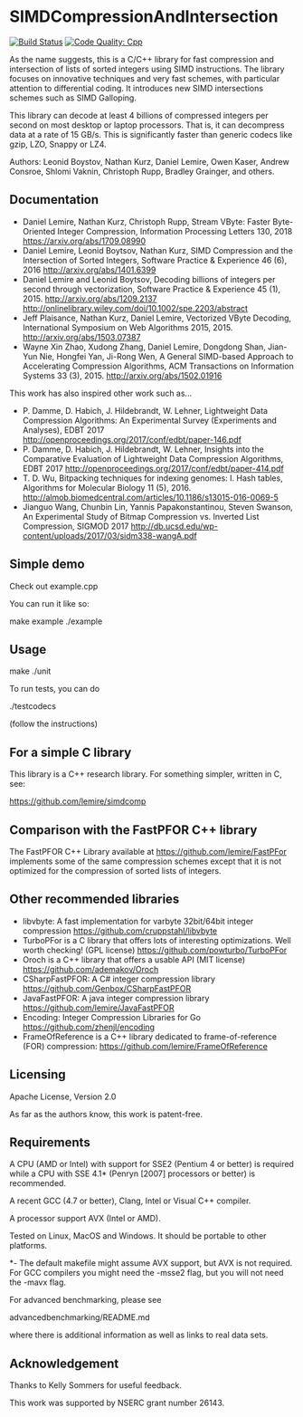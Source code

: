 SIMDCompressionAndIntersection
======================
[![Build Status](https://travis-ci.org/lemire/SIMDCompressionAndIntersection.png)](https://travis-ci.org/lemire/SIMDCompressionAndIntersection)
[![Code Quality: Cpp](https://img.shields.io/lgtm/grade/cpp/g/lemire/SIMDCompressionAndIntersection.svg?logo=lgtm&logoWidth=18)](https://lgtm.com/projects/g/lemire/SIMDCompressionAndIntersection/context:cpp)


As the name suggests, this is a C/C++ library for fast
compression and intersection of lists of sorted integers using
SIMD instructions. The library focuses on innovative techniques
and very fast schemes, with particular attention to differential
coding. It introduces new SIMD intersections schemes such as
SIMD Galloping.

This library can decode at least 4 billions of compressed integers per second on most
desktop or laptop processors. That is, it can decompress data at a rate of 15 GB/s.
This is significantly faster than generic codecs like gzip, LZO, Snappy or LZ4.

Authors: Leonid Boystov, Nathan Kurz,  Daniel Lemire,
Owen Kaser, Andrew Consroe, Shlomi Vaknin, Christoph Rupp, Bradley Grainger, and others.

Documentation
-----------------------

* Daniel Lemire, Nathan Kurz, Christoph Rupp, Stream VByte: Faster Byte-Oriented Integer Compression, Information Processing Letters 130, 2018 https://arxiv.org/abs/1709.08990
* Daniel Lemire, Leonid Boytsov, Nathan Kurz, SIMD Compression and the Intersection of Sorted Integers, Software Practice & Experience 46 (6), 2016 http://arxiv.org/abs/1401.6399
* Daniel Lemire and Leonid Boytsov, Decoding billions of integers per second through vectorization, Software Practice & Experience 45 (1), 2015.  http://arxiv.org/abs/1209.2137 http://onlinelibrary.wiley.com/doi/10.1002/spe.2203/abstract
* Jeff Plaisance, Nathan Kurz, Daniel Lemire, Vectorized VByte Decoding, International Symposium on Web Algorithms 2015, 2015. http://arxiv.org/abs/1503.07387
* Wayne Xin Zhao, Xudong Zhang, Daniel Lemire, Dongdong Shan, Jian-Yun Nie, Hongfei Yan, Ji-Rong Wen, A General SIMD-based Approach to Accelerating Compression Algorithms, ACM Transactions on Information Systems 33 (3), 2015. http://arxiv.org/abs/1502.01916

This work has also inspired other work such as...

* P. Damme, D. Habich, J. Hildebrandt, W. Lehner, Lightweight Data Compression Algorithms: An Experimental Survey (Experiments and Analyses), EDBT 2017 http://openproceedings.org/2017/conf/edbt/paper-146.pdf
* P. Damme, D. Habich, J. Hildebrandt, W. Lehner, Insights into the Comparative Evaluation of Lightweight Data Compression Algorithms, EDBT 2017 http://openproceedings.org/2017/conf/edbt/paper-414.pdf
* T. D. Wu, Bitpacking techniques for indexing genomes: I. Hash tables, Algorithms for Molecular Biology 11 (5), 2016. http://almob.biomedcentral.com/articles/10.1186/s13015-016-0069-5
* Jianguo Wang, Chunbin Lin, Yannis Papakonstantinou, Steven Swanson, An Experimental Study of Bitmap Compression vs. Inverted List Compression, SIGMOD 2017 http://db.ucsd.edu/wp-content/uploads/2017/03/sidm338-wangA.pdf

Simple demo
------------------------

Check out example.cpp

You can run it like so:

make example
./example

Usage
------------------------

make
./unit

To run tests, you can do 

./testcodecs

(follow the instructions)


For a simple C library
----------------------

This library is a C++ research library. For something simpler,
written in C, see:

https://github.com/lemire/simdcomp


Comparison with the FastPFOR C++ library
-----------------------------------------

The FastPFOR C++ Library available at https://github.com/lemire/FastPFor
implements some of the same compression schemes except that
it is not optimized for the compression of sorted lists of integers.

Other recommended libraries
---------------------------------

* libvbyte: A fast implementation for varbyte 32bit/64bit integer compression https://github.com/cruppstahl/libvbyte
* TurboPFor is a C library that offers lots of interesting optimizations. Well worth checking! (GPL license) https://github.com/powturbo/TurboPFor
* Oroch is a C++ library that offers a usable API (MIT license) https://github.com/ademakov/Oroch
* CSharpFastPFOR: A C#  integer compression library  https://github.com/Genbox/CSharpFastPFOR
* JavaFastPFOR: A java integer compression library https://github.com/lemire/JavaFastPFOR
* Encoding: Integer Compression Libraries for Go https://github.com/zhenjl/encoding
* FrameOfReference is a C++ library dedicated to frame-of-reference (FOR) compression: https://github.com/lemire/FrameOfReference

Licensing
------------------------

Apache License, Version 2.0

As far as the authors know, this work is patent-free.

Requirements
------------------------

A CPU (AMD or Intel) with support for SSE2 (Pentium 4 or better) is required
while a CPU with SSE 4.1* (Penryn  [2007] processors or better) is recommended. 


A recent GCC (4.7 or better), Clang, Intel or Visual C++ compiler.

A processor support AVX (Intel or AMD).

Tested on Linux, MacOS and Windows. It should be portable to other platforms.

*- The default makefile might assume AVX support, but AVX is not required. For GCC
compilers you might need the -msse2 flag, but you will not need the -mavx flag.

For advanced benchmarking, please see

advancedbenchmarking/README.md

where there is additional information as well as links to real data sets.


Acknowledgement
------------------------

Thanks to Kelly Sommers for useful feedback.

This work was supported by NSERC grant number 26143.

